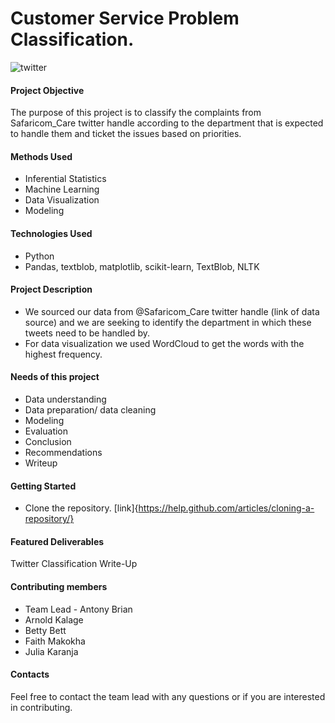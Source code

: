 # Customer Service Problem Classification.

![twitter](https://user-images.githubusercontent.com/109353419/211259124-6e9a63d5-ad5e-46a3-9911-5f9b0d00bdc7.jpeg)

#### Project Objective
The purpose of this project is to classify the complaints from Safaricom_Care twitter handle according to the department that is expected to handle them and ticket the issues based on priorities.

#### Methods Used 
* Inferential Statistics
* Machine Learning
* Data Visualization
* Modeling


#### Technologies Used
* Python
* Pandas, textblob, matplotlib, scikit-learn, TextBlob, NLTK


#### Project Description
* We sourced our data from @Safaricom_Care twitter handle (link of data source) and we are seeking to identify the department in which these tweets need to be handled by.
* For data visualization we used WordCloud to get the words with the highest frequency.

#### Needs of this project
* Data understanding
* Data preparation/ data cleaning
* Modeling
* Evaluation
* Conclusion
* Recommendations
* Writeup


#### Getting Started
* Clone the repository. [link]{https://help.github.com/articles/cloning-a-repository/}


#### Featured Deliverables
Twitter Classification Write-Up

#### Contributing members
* Team Lead - Antony Brian
* Arnold Kalage
* Betty Bett
* Faith Makokha
* Julia Karanja


#### Contacts
Feel free to contact the team lead with any questions or if you are interested in contributing.

